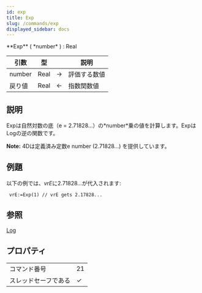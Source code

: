 ```yaml
---
id: exp
title: Exp
slug: /commands/exp
displayed_sidebar: docs
---
```


<!--REF #_command_.Exp.Syntax-->**Exp** ( *number* ) : Real<!-- END REF-->
<!--REF #_command_.Exp.Params-->
| 引数 | 型 |  | 説明 |
| --- | --- | --- | --- |
| number | Real | &#8594;  | 評価する数値 |
| 戻り値 | Real | &#8592; | 指数関数値 |

<!-- END REF-->

## 説明 

<!--REF #_command_.Exp.Summary-->Expは自然対数の底（e = 2.<!-- END REF-->71828...）の*number*乗の値を計算します。ExpはLogの逆の関数です。

**Note:** 4Dは定義済み定数e number (2.71828...) を提供しています。

## 例題 

以下の例では、*vrE*に2.71828...が代入されます:

```4d
 vrE:=Exp(1) // vrE gets 2.17828...
```

## 参照 

[Log](log.md)  

## プロパティ

|  |  |
| --- | --- |
| コマンド番号 | 21 |
| スレッドセーフである | &check; |


